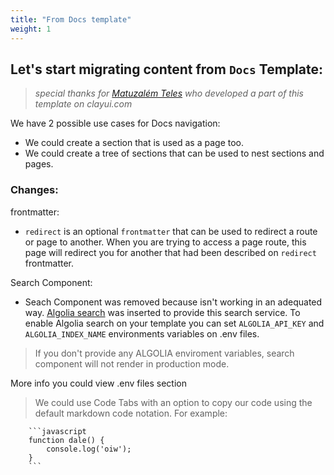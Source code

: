```yaml
---
title: "From Docs template"
weight: 1
---
```


## Let's start migrating content from `Docs` Template:

> *special thanks for [Matuzalém Teles](http://github.com/matuzalemsteles) who developed a part of this template on clayui.com*

We have 2 possible use cases for Docs navigation:
- We could create a section that is used as a page too.
- We could create a tree of sections that can be used to nest sections and pages.

### Changes:
frontmatter:
- `redirect` is an optional `frontmatter` that can be used to redirect a route or page to another. When you are trying to access a page route, this page will redirect you for another that had been described on `redirect` frontmatter.

Search Component:
- Seach Component was removed because isn't working in an adequated way. [Algolia search](https://www.algolia.com/) was inserted to provide this search service. To enable Algolia search on your template you can set `ALGOLIA_API_KEY` and `ALGOLIA_INDEX_NAME` environments variables on .env files.

> If you don't provide any ALGOLIA enviroment variables, search component will not render in production mode.

More info you could view .env files section

> We could use Code Tabs with an option to copy our code using the default markdown code notation.
For example:
```
	```javascript
	function dale() {
	    console.log('oiw');
	}
	```
```
